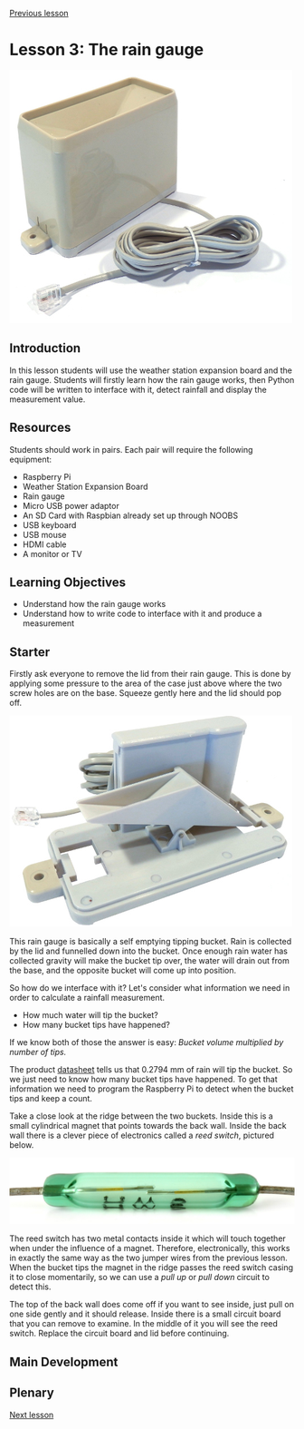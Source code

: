 [Previous lesson](../lesson2/README.md)

# Lesson 3: The rain gauge

![](../../../images/rain_guage.jpg)

## Introduction

In this lesson students will use the weather station expansion board and the rain gauge. Students will firstly learn how the rain gauge works, then Python code will be written to interface with it, detect rainfall and display the measurement value.

## Resources

Students should work in pairs. Each pair will require the following equipment:

- Raspberry Pi
- Weather Station Expansion Board
- Rain gauge
- Micro USB power adaptor
- An SD Card with Raspbian already set up through NOOBS
- USB keyboard
- USB mouse
- HDMI cable
- A monitor or TV

## Learning Objectives

- Understand how the rain gauge works
- Understand how to write code to interface with it and produce a measurement

## Starter

Firstly ask everyone to remove the lid from their rain gauge. This is done by applying some pressure to the area of the case just above where the two screw holes are on the base. Squeeze gently here and the lid should pop off.

![](../../../images/rain_guage_open.jpg)

This rain gauge is basically a self emptying tipping bucket. Rain is collected by the lid and funnelled down into the bucket. Once enough rain water has collected gravity will make the bucket tip over, the water will drain out from the base, and the opposite bucket will come up into position.

So how do we interface with it? Let's consider what information we need in order to calculate a rainfall measurement.
- How much water will tip the bucket?
- How many bucket tips have happened?

If we know both of those the answer is easy: *Bucket volume multiplied by number of tips.*

The product [datasheet](https://www.argentdata.com/files/80422_datasheet.pdf) tells us that 0.2794 mm of rain will tip the bucket. So we just need to know how many bucket tips have happened. To get that information we need to program the Raspberry Pi to detect when the bucket tips and keep a count.

Take a close look at the ridge between the two buckets. Inside this is a small cylindrical magnet that points towards the back wall. Inside the back wall there is a clever piece of electronics called a *reed switch*, pictured below.

![](../../../images/reed_switch.jpg)

The reed switch has two metal contacts inside it which will touch together when under the influence of a magnet. Therefore, electronically, this works in exactly the same way as the two jumper wires from the previous lesson. When the bucket tips the magnet in the ridge passes the reed switch casing it to close momentarily, so we can use a *pull up* or *pull down* circuit to detect this.

The top of the back wall does come off if you want to see inside, just pull on one side gently and it should release. Inside there is a small circuit board that you can remove to examine. In the middle of it you will see the reed switch. Replace the circuit board and lid before continuing.

## Main Development

## Plenary

[Next lesson](../lesson4/README.md)
